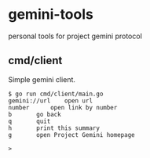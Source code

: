 # gemini-tools
personal tools for project gemini protocol

## cmd/client
Simple gemini client.  
```
$ go run cmd/client/main.go
gemini://url	open url
number		open link by number
b		go back
q		quit
h		print this summary
g		open Project Gemini homepage

>
```

